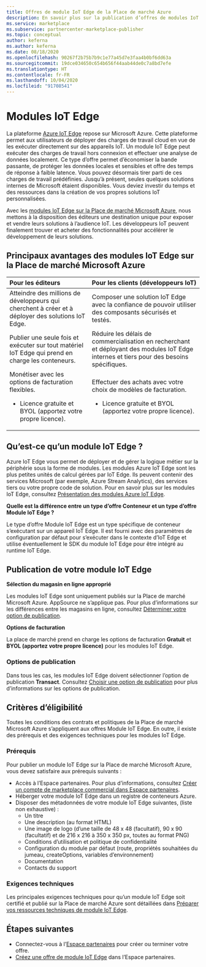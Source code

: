 ```yaml
---
title: Offres de module IoT Edge de la Place de marché Azure
description: En savoir plus sur la publication d’offres de modules IoT Edge dans la Place de marché Azure.
ms.service: marketplace
ms.subservice: partnercenter-marketplace-publisher
ms.topic: conceptual
author: keferna
ms.author: keferna
ms.date: 08/18/2020
ms.openlocfilehash: 90267f2b75b7b9c1e77a45d7e3faa4b0bf6dd63a
ms.sourcegitcommit: 19dce034650c654b656f44aab44de0c7a8bd7efe
ms.translationtype: HT
ms.contentlocale: fr-FR
ms.lasthandoff: 10/04/2020
ms.locfileid: "91708541"
---
```

# <a name="iot-edge-modules"></a>Modules IoT Edge

La plateforme [Azure IoT Edge](https://azure.microsoft.com/services/iot-edge/) repose sur Microsoft Azure.  Cette plateforme permet aux utilisateurs de déployer des charges de travail cloud en vue de les exécuter directement sur des appareils IoT.  Un module IoT Edge peut exécuter des charges de travail hors connexion et effectuer une analyse de données localement. Ce type d’offre permet d’économiser la bande passante, de protéger les données locales et sensibles et offre des temps de réponse à faible latence.  Vous pouvez désormais tirer parti de ces charges de travail prédéfinies. Jusqu’à présent, seules quelques solutions internes de Microsoft étaient disponibles.  Vous deviez investir du temps et des ressources dans la création de vos propres solutions IoT personnalisées.

Avec les [modules IoT Edge sur la Place de marché Microsoft Azure](https://azuremarketplace.microsoft.com/marketplace/apps/category/internet-of-things?page=1), nous mettons à la disposition des éditeurs une destination unique pour exposer et vendre leurs solutions à l’audience IoT. Les développeurs IoT peuvent finalement trouver et acheter des fonctionnalités pour accélérer le développement de leurs solutions.  

## <a name="key-benefits-of-iot-edge-modules-in-azure-marketplace"></a>Principaux avantages des modules IoT Edge sur la Place de marché Microsoft Azure

| **Pour les éditeurs**    | **Pour les clients (développeurs IoT)**  |
| :------------------- | :-------------------|
| Atteindre des millions de développeurs qui cherchent à créer et à déployer des solutions IoT Edge.  | Composer une solution IoT Edge avec la confiance de pouvoir utiliser des composants sécurisés et testés. |
| Publier une seule fois et exécuter sur tout matériel IoT Edge qui prend en charge les conteneurs. | Réduire les délais de commercialisation en recherchant et déployant des modules IoT Edge internes et tiers pour des besoins spécifiques. |
| Monétiser avec les options de facturation flexibles. <ul> <li> Licence gratuite et BYOL (apportez votre propre licence). </li> </ul> | Effectuer des achats avec votre choix de modèles de facturation. <ul> <li> Licence gratuite et BYOL (apportez votre propre licence). </li> </ul> |

## <a name="what-is-an-iot-edge-module"></a>Qu’est-ce qu’un module IoT Edge ?

Azure IoT Edge vous permet de déployer et de gérer la logique métier sur la périphérie sous la forme de modules. Les modules Azure IoT Edge sont les plus petites unités de calcul gérées par IoT Edge. Ils peuvent contenir des services Microsoft (par exemple, Azure Stream Analytics), des services tiers ou votre propre code de solution. Pour en savoir plus sur les modules IoT Edge, consultez [Présentation des modules Azure IoT Edge](../iot-edge/iot-edge-modules.md).

**Quelle est la différence entre un type d’offre Conteneur et un type d’offre Module IoT Edge ?**

Le type d’offre Module IoT Edge est un type spécifique de conteneur s’exécutant sur un appareil IoT Edge. Il est fourni avec des paramètres de configuration par défaut pour s’exécuter dans le contexte d’IoT Edge et utilise éventuellement le SDK du module IoT Edge pour être intégré au runtime IoT Edge.

## <a name="publishing-your-iot-edge-module"></a>Publication de votre module IoT Edge

**Sélection du magasin en ligne approprié**

Les modules IoT Edge sont uniquement publiés sur la Place de marché Microsoft Azure. AppSource ne s’applique pas. Pour plus d’informations sur les différences entre les magasins en ligne, consultez [Déterminer votre option de publication](determine-your-listing-type.md).

**Options de facturation**

La place de marché prend en charge les options de facturation **Gratuit** et **BYOL (apportez votre propre licence)** pour les modules IoT Edge.

### <a name="publishing-options"></a>Options de publication

Dans tous les cas, les modules IoT Edge doivent sélectionner l’option de publication **Transact**.  Consultez [Choisir une option de publication](determine-your-listing-type.md) pour plus d’informations sur les options de publication.  

## <a name="eligibility-criteria"></a>Critères d’éligibilité

Toutes les conditions des contrats et politiques de la Place de marché Microsoft Azure s’appliquent aux offres Module IoT Edge.  En outre, il existe des prérequis et des exigences techniques pour les modules IoT Edge.  

### <a name="prerequisites"></a>Prérequis

Pour publier un module IoT Edge sur la Place de marché Microsoft Azure, vous devez satisfaire aux prérequis suivants :

- Accès à l’Espace partenaires. Pour plus d’informations, consultez [Créer un compte de marketplace commercial dans Espace partenaires](partner-center-portal/create-account.md).
- Héberger votre module IoT Edge dans un registre de conteneurs Azure.
- Disposer des métadonnées de votre module IoT Edge suivantes, (liste non exhaustive) :
    - Un titre
    - Une description (au format HTML)
    - Une image de logo (d’une taille de 48 x 48 (facultatif), 90 x 90 (facultatif) et de 216 x 216 à 350 x 350 px, toutes au format PNG)
    - Conditions d’utilisation et politique de confidentialité
    - Configuration du module par défaut (route, propriétés souhaitées du jumeau, createOptions, variables d’environnement)
    - Documentation
    - Contacts du support

### <a name="technical-requirements"></a>Exigences techniques

Les principales exigences techniques pour qu’un module IoT Edge soit certifié et publié sur la Place de marché Azure sont détaillées dans [Préparer vos ressources techniques de module IoT Edge](./partner-center-portal/create-iot-edge-module-asset.md).

## <a name="next-steps"></a>Étapes suivantes

- Connectez-vous à l’[Espace partenaires](https://partner.microsoft.com/dashboard/account/v3/enrollment/introduction/partnership) pour créer ou terminer votre offre.
- [Créez une offre de module IoT Edge](./partner-center-portal/azure-iot-edge-module-creation.md) dans l’Espace partenaires.
